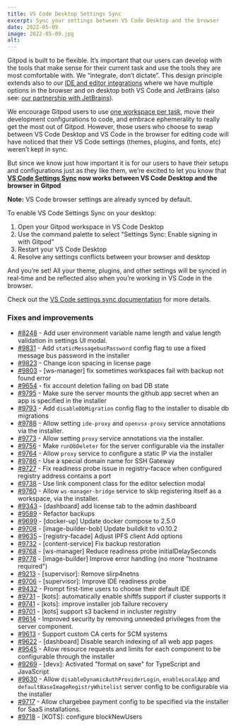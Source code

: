 ```yaml
---
title: VS Code Desktop Settings Sync
excerpt: Sync your settings between VS Code Desktop and the browser
date: 2022-05-09
image: 2022-05-09.jpg
alt:
---
```


<script>
  import Contributors from "$lib/components/changelog/contributors.svelte";
</script>

Gitpod is built to be flexible. It’s important that our users can develop with the tools that make sense for their current task and use the tools they are most comfortable with. We “integrate, don’t dictate”. This design principle extends also to our [IDE and editor integrations](https://www.gitpod.io/docs/references/ides-and-editors) where we have multiple options in the browser and on desktop both VS Code and JetBrains (also see: [our partnership with JetBrains](https://www.gitpod.io/blog/gitpod-jetbrains)).

We encourage Gitpod users to use [one workspace per task](https://www.gitpod.io/docs/introduction/learn-gitpod/one-workspace-per-task#ephemeral-vs-long-lived), move their development configurations to code, and embrace ephemerality to really get the most out of Gitpod. However, those users who choose to swap between VS Code Desktop and VS Code in the browser for editing code will have noticed that their VS Code settings (themes, plugins, and fonts, etc) weren’t kept in sync.

But since we know just how important it is for our users to have their setups and configurations just as they like them, we’re excited to let you know that **[VS Code Settings Sync](https://www.gitpod.io/docs/references/ides-and-editors/settings-sync) now works between VS Code Desktop and the browser in Gitpod**

**Note:** VS Code browser settings are already synced by default.

To enable VS Code Settings Sync on your desktop:

1. Open your Gitpod workspace in VS Code Desktop
2. Use the command palette to select “Settings Sync: Enable signing in with Gitpod”
3. Restart your VS Code Desktop
4. Resolve any settings conflicts between your browser and desktop

And you’re set! All your theme, plugins, and other settings will be synced in real-time and be reflected also when you’re working in VS Code in the browser.

Check out the [VS Code settings sync documentation](https://www.gitpod.io/docs/references/ides-and-editors/settings-sync) for more details.

<p><Contributors usernames="akosyakov,filiptronicek,jeanp413" /></p>

### Fixes and improvements

- [#8248](https://github.com/gitpod-io/gitpod/pull/8248) - Add user environment variable name length and value length validation in settings UI modal. <Contributors usernames="JanKoehnlein,geropl,gtsiolis,jankeromnes,meysholdt,randomir" />
- [#9831](https://github.com/gitpod-io/gitpod/pull/9831) - Add `staticMessagebusPassword` config flag to use a fixed message bus password in the installer <Contributors usernames="andrew-farries,corneliusludmann,geropl" />
- [#9823](https://github.com/gitpod-io/gitpod/pull/9823) - Change icon spacing in license page <Contributors usernames="andrew-farries,gtsiolis,nandajavarma" />
- [#9803](https://github.com/gitpod-io/gitpod/pull/9803) - [ws-manager] fix sometimes workspaces fail with backup not found error <Contributors usernames="princerachit,sagor999" />
- [#9654](https://github.com/gitpod-io/gitpod/pull/9654) - fix account deletion failing on bad DB state <Contributors usernames="easyCZ,geropl" />
- [#9795](https://github.com/gitpod-io/gitpod/pull/9795) - Make sure the server mounts the github app secret when an app is specified in the installer <Contributors usernames="andrew-farries,geropl" />
- [#9793](https://github.com/gitpod-io/gitpod/pull/9793) - Add `disableDbMigration` config flag to the installer to disable db migrations <Contributors usernames="andrew-farries,corneliusludmann,geropl" />
- [#9788](https://github.com/gitpod-io/gitpod/pull/9788) - Allow setting `ide-proxy` and `openvsx-proxy` service annotations via the installer. <Contributors usernames="akosyakov,andrew-farries,corneliusludmann" />
- [#9773](https://github.com/gitpod-io/gitpod/pull/9773) - Allow setting `proxy` service annotations via the installer. <Contributors usernames="MrSimonEmms,andrew-farries,corneliusludmann,easyCZ,geropl" />
- [#9756](https://github.com/gitpod-io/gitpod/pull/9756) - Make `runDbDeleter` for the server configurable via the installer <Contributors usernames="andrew-farries,corneliusludmann,easyCZ,geropl" />
- [#9764](https://github.com/gitpod-io/gitpod/pull/9764) - Allow `proxy` service to configure a static IP via the installer <Contributors usernames="andrew-farries,corneliusludmann,easyCZ,geropl" />
- [#9786](https://github.com/gitpod-io/gitpod/pull/9786) - Use a special domain name for SSH Gateway <Contributors usernames="akosyakov,geropl,iQQBot" />
- [#9727](https://github.com/gitpod-io/gitpod/pull/9727) - Fix readiness probe issue in registry-facace when configured registry address contains a port <Contributors usernames="aledbf,corneliusludmann,csweichel" />
- [#9738](https://github.com/gitpod-io/gitpod/pull/9738) - Use link component class for the editor selection modal <Contributors usernames="andreafalzetti,gtsiolis,laushinka" />
- [#9760](https://github.com/gitpod-io/gitpod/pull/9760) - Allow `ws-manager-bridge` service to skip registering itself as a workspace, via the installer. <Contributors usernames="MrSimonEmms,andrew-farries,geropl" />
- [#9343](https://github.com/gitpod-io/gitpod/pull/9343) - [dashboard] add license tab to the admin dashboard <Contributors usernames="corneliusludmann,gtsiolis,jldec,lucasvaltl,nandajavarma" />
- [#9589](https://github.com/gitpod-io/gitpod/pull/9589) - Refactor backups <Contributors usernames="Pothulapati,aledbf,csweichel,jenting,mustard-mh" />
- [#9699](https://github.com/gitpod-io/gitpod/pull/9699) - [docker-up] Update docker compose to 2.5.0 <Contributors usernames="aledbf,sagor999" />
- [#9708](https://github.com/gitpod-io/gitpod/pull/9708) - [image-builder-bob] Update buildkit to v0.10.2 <Contributors usernames="aledbf,sagor999" />
- [#9635](https://github.com/gitpod-io/gitpod/pull/9635) - [registry-facade] Adjust IPFS client Add options <Contributors usernames="MrSimonEmms,aledbf,sagor999" />
- [#9732](https://github.com/gitpod-io/gitpod/pull/9732) - [content-service] Fix backup restoration <Contributors usernames="MrSimonEmms,akosyakov,aledbf,geropl,kylos101,mustard-mh" />
- [#9768](https://github.com/gitpod-io/gitpod/pull/9768) - [ws-manager] Reduce readiness probe initialDelaySeconds <Contributors usernames="aledbf,kylos101,sagor999" />
- [#9778](https://github.com/gitpod-io/gitpod/pull/9778) - [image-builder] Improve error handling (no more "hostname required") <Contributors usernames="aledbf,csweichel" />
- [#9213](https://github.com/gitpod-io/gitpod/pull/9213) - [supervisor]: Remove slirp4netns <Contributors usernames="iQQBot,mustard-mh,utam0k" />
- [#9706](https://github.com/gitpod-io/gitpod/pull/9706) - [supervisor]: Improve IDE readiness probe <Contributors usernames="aledbf,jeanp413" />
- [#9432](https://github.com/gitpod-io/gitpod/pull/9432) - Prompt first-time users to choose their default IDE <Contributors usernames="AlexTugarev,akosyakov,andreafalzetti,gtsiolis,iQQBot,loujaybee,mustard-mh" />
- [#9731](https://github.com/gitpod-io/gitpod/pull/9731) - [kots]: automatically enable shiftfs support if cluster supports it <Contributors usernames="MrSimonEmms,corneliusludmann" />
- [#9741](https://github.com/gitpod-io/gitpod/pull/9741) - [kots]: improve installer job failure recovery <Contributors usernames="MrSimonEmms,corneliusludmann" />
- [#9701](https://github.com/gitpod-io/gitpod/pull/9701) - [kots] support s3 backend in incluster registry <Contributors usernames="MrSimonEmms,Pothulapati" />
- [#9614](https://github.com/gitpod-io/gitpod/pull/9614) - Improved security by removing unneeded privileges from the server component. <Contributors usernames="geropl,meysholdt" />
- [#9613](https://github.com/gitpod-io/gitpod/pull/9613) - Support custom CA certs for SCM systems <Contributors usernames="Pothulapati,aledbf,csweichel,geropl" />
- [#9622](https://github.com/gitpod-io/gitpod/pull/9622) - [dashboard] Disable search indexing of all web app pages <Contributors usernames="geropl,jankeromnes" />
- [#9545](https://github.com/gitpod-io/gitpod/pull/9545) - Allow resource requests and limits for each component to be configurable through the installer <Contributors usernames="andrew-farries,corneliusludmann,geropl,mustard-mh,sagor999" />
- [#9269](https://github.com/gitpod-io/gitpod/pull/9269) - [devx]: Activated "format on save" for TypeScript and JavaScript <Contributors usernames="andrew-farries,geropl,iQQBot,laushinka,trumbitta" />
- [#9630](https://github.com/gitpod-io/gitpod/pull/9630) - Allow `disableDynamicAuthProviderLogin`, `enableLocalApp` and `defaultBaseImageRegistryWhitelist` server config to be configurable via the installer <Contributors usernames="andrew-farries,corneliusludmann,geropl" />
- [#9717](https://github.com/gitpod-io/gitpod/pull/9717) - Allow chargebee payment config to be specified via the installer for SaaS installations. <Contributors usernames="andrew-farries,corneliusludmann,geropl" />
- [#9718](https://github.com/gitpod-io/gitpod/pull/9718) - [KOTS]: configure blockNewUsers <Contributors usernames="MrSimonEmms,corneliusludmann" />
